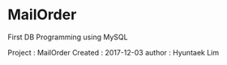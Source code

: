 # MailOrder

First DB Programming using MySQL

Project : MailOrder
Created : 2017-12-03
author : Hyuntaek Lim
